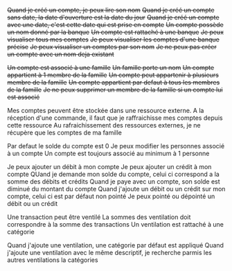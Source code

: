 ~~Quand je créé un compte, je peux lire son nom~~
~~Quand je créé un compte sans date, la date d'ouverture est la date du jour~~
~~Quand je créé un compte avec une date, c'est cette date qui est prise en compte~~
~~Un compte possède un nom donné par la banque~~
~~Un compte est rattaché à une banque~~
~~Je peux visualiser tous mes comptes~~
~~Je peux visualiser les comptes d'une banque précise~~
~~Je peux visualiser un comptes par son nom~~
~~Je ne peux pas créer un compte avec un nom deja existant~~

~~Un compte est associé à une famille~~
~~Un famille porte un nom~~
~~Un compte appartient à 1 membre de la famille~~
~~Un compte peut appartenir à plusieurs membre de la famille~~
~~Un compte appartient par defaut à tous les membres de la famille~~
~~Je ne peux supprimer un membre de la famille si un compte lui est associé~~

Mes comptes peuvent être stockée dans une ressource externe. A la réception d'une commande, il faut que je raffraichisse mes comptes depuis cette ressource
Au rafraichissement des ressources externes, je ne récupère que les comptes de ma famille

Par defaut le solde du compte est 0
Je peux modifier les personnes associé à un compte
Un compte est toujours associé au minimum à 1 personne

Je peux ajouter un débit à mon compte
Je peux ajouter un crédit à mon compte
QUand je demande mon solde du compte, celui ci correspond a la somme des débits et crédits
Quand je paye avec un compte, son solde est diminué du montant du compte
Quand j'ajoute un débit ou un crédit sur mon compte, celui ci est par défaut non pointé
Je peux pointé ou dépointé un débit ou un crédit

Une transaction peut être ventilé
La sommes des ventilation doit correspondre à la somme des transactions
Un ventilation est rattaché à une catégorie

Quand j'ajoute une ventilation, une catégorie par défaut est appliqué
Quand j'ajoute une ventilation avec le même descriptif, je recherche parmis les autres ventilations la catégories
 